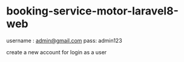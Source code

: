 # booking-service-motor-laravel8-web
username : admin@gmail.com
pass: admin123

create a new account for login as a user 
